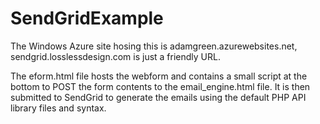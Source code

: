 SendGridExample
===============

The Windows Azure site hosing this is adamgreen.azurewebsites.net, sendgrid.losslessdesign.com is just a friendly URL.

The eform.html file hosts the webform and contains a small script at the bottom to POST the form contents to the email_engine.html file. It is then submitted to SendGrid to generate the emails using the default PHP API library files and syntax.
